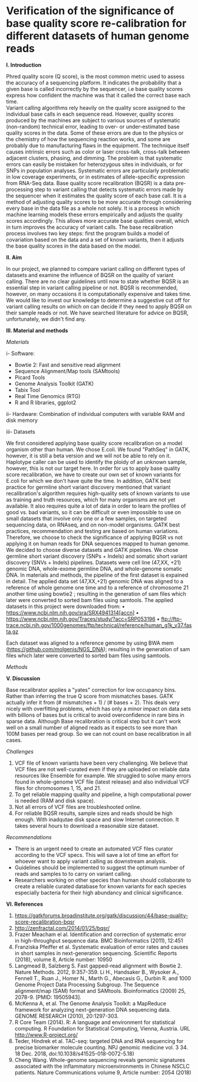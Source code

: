 # Verification of the significance of base quality score re-calibration for different datasets of human genome reads

**I. Introduction**

Phred quality score (Q score), is the most common metric used to assess the accuracy of a sequencing platform. It indicates the probability that a given base is called incorrectly by the sequencer, i.e base quality scores express how confident the machine was that it called the correct base each time.	
Variant calling algorithms rely heavily on the quality score assigned to the individual base calls in each sequence read. However, quality scores produced by the machines are subject to various sources of systematic (non-random) technical error, leading to over- or under-estimated base quality scores in the data. Some of these errors are due to the physics or the chemistry of how the sequencing reaction works, and some are probably due to manufacturing flaws in the equipment. The technique itself causes intrinsic errors such as color or laser cross-talk, cross-talk between adjacent clusters, phasing, and dimming. The problem is that systematic errors can easily be mistaken for heterozygous sites in individuals, or for SNPs in population analyses. Systematic errors are particularly problematic in low coverage experiments, or in estimates of allele-specific expression from RNA-Seq data.
Base quality score recalibration (BQSR) is a data pre-processing step to variant calling that detects systematic errors made by the sequencer when it estimates the quality score of each base call. It is a method of adjusting quality scores to be more accurate through considering every base in the data file as a whole not solely. It is a process in which machine learning models these errors empirically and adjusts the quality scores accordingly. This allows more accurate base qualities overall, which in turn improves the accuracy of variant calls.
The base recalibration process involves two key steps: first the program builds a model of covariation based on the data and a set of known variants, then it adjusts the base quality scores in the data based on the model.

**II. Aim**

In our project, we planned to compare variant calling on different types of datasets and examine the influence of BQSR on the quality of variant calling. There are no clear guidelines until now to state whether BQSR is an essential step in variant calling pipeline or not. BQSR is recommended, however, on many occasions it is computationally expensive and takes time. We would like to invest our knowledge to determine a suggestive cut off for variant calling results on which on can decide if they need to apply BQSR on their sample reads or not. We have searched literature for advice on BQSR, unfortunately, we didn't find any.
		
**III. Material and methods**

*Materials*

i- Software:
- Bowtie 2: Fast and sensitive read alignment
- Sequence Alignment/Map tools (SAMtools)
- Picard Tools
- Genome Analysis Toolkit (GATK)
- Tabix Tool
- Real Time Genomics (RTG)
- R and R libraries, ggplot2

ii- Hardware:
Combination of individual computers with variable RAM and disk memory

iii- Datasets

We first considered applying base quality score recalibration on a model organism other than human. We chose E.coli. We found "PathSeq" in GATK, however, it is still a beta version and we will not be able to rely on it. Haplotype caller can be used to identify the ploidy of an unknown sample, however, this is not our target here. In order for us to apply base quality score recalibration, we have to create our own set of known variants for E.coli for which we don't have quite the time. In addition, GATK best practice for germline short variant discovery mentioned that variant recalibration's algorithm requires high-quality sets of known variants to use as training and truth resources, which for many organisms are not yet available. It also requires quite a lot of data in order to learn the profiles of good vs. bad variants, so it can be difficult or even impossible to use on small datasets that involve only one or a few samples, on targeted sequencing data, on RNAseq, and on non-model organisms. GATK best practices, recommendation and testing are based on human variations. Therefore, we choose to check the significance of applying BQSR vs not applying it on human reads for DNA sequences mapped to human genome. 
We decided to choose diverse datasets and GATK pipelines. We chose germline short variant discovery (SNPs + Indels) and somatic short variant discovery (SNVs + Indels) pipelines. Datasets were cell line (47,XX, +21) genomic DNA, whole-exome germline DNA, and whole-genome somatic DNA. In materials and methods, the pipeline of the first dataset is expained in detail. 
The applied data set (47,XX,+21) genomic DNA was aligned to a reference of whole genome one time and to a reference of chromosome 21 another time using bowtie2 ; resulting in the generation of sam files which later were converted to sorted bam files using samtools.
The applied datasets in this project were downloaded from: 
•	https://www.ncbi.nlm.nih.gov/sra/SRX4941314[accn] 
•	https://www.ncbi.nlm.nih.gov/Traces/study/?acc=SRP053196
•	ftp://ftp-trace.ncbi.nih.gov/1000genomes/ftp/technical/reference/human_g1k_v37.fasta.gz 

Each dataset was aligned to a reference genome by using BWA mem (https://github.com/molgenis/NGS_DNA); resulting in the generation of sam files which later were converted to sorted bam files using samtools.

*Methods*

**V. Discussion**

Base recalibrator applies a "yates" correction for low occupancy bins. Rather than inferring the true Q score from mismatches bases. GATK actually infer it from (# mismatches + 1) / (# bases + 2). This deals very nicely with overfitting problems, which has only a minor impact on data sets with billions of bases but is critical to avoid overconfidence in rare bins in sparse data. Although Base recalibration is critical step but it can't work well on a small number of aligned reads as it expects to see more than 100M bases per read group. So we can not count on base recalibration in all cases. 

*Challenges*

1. VCF file of known variants have been very challenging. We believe that VCF files are not well-curated even if they are uploaded on reliable data resources like Ensemble for example. We struggled to solve many errors found in whole-genome VCF file (latest release) and also individual VCF files for chromosomes 1, 15, and 21.
2. To get reliable mapping quality and pipeline, a high computational power is needed (RAM and disk space).
3. Not all errors of VCF files are troubleshooted online.
4. For reliable BQSR results, sample sizes and reads should be high enough. With inadqutae disk space and slow Internet connection. It takes several hours to download a reasonable size dataset.

*Recommendations*
- There is an urgent need to create an automated VCF files curator according to the VCF specs. This will save a lot of time an effort for whoever want to apply variant calling as downstream analysis.
- Guidelines should be implemented to suggest the optimum number of reads and samples to to carry on variant calling.
- Researchers working on other species than human should collaborate to create a reliable curated database for known variants for each species especially bacteria for their high abundancy and clinical significance.


**VI. References**

1. https://gatkforums.broadinstitute.org/gatk/discussion/44/base-quality-score-recalibration-bqsr
2. http://zenfractal.com/2014/01/25/bqsr/
3. Frazer Meacham el al. Identification and correction of systematic error in high-throughput sequence data. BMC Bioinformatics (2011), 12:451
4. Franziska Pfeiffer et al. Systematic evaluation of error rates and causes in short samples in next-generation sequencing. Scientific Reports (2018), volume 8, Article number: 10950
5. Langmead B, Salzberg S. Fast gapped-read alignment with Bowtie 2. Nature Methods. 2012, 9:357-359.
Li H., Handsaker B., Wysoker A., Fennell T., Ruan J., Homer N., Marth G., Abecasis G., Durbin R. and 1000 Genome Project Data Processing Subgroup. The Sequence alignment/map (SAM) format and SAMtools. Bioinformatics (2009) 25, 2078-9. [PMID: 19505943].
6. McKenna A, et al. The Genome Analysis Toolkit: a MapReduce framework for analyzing next-generation DNA sequencing data. GENOME RESEARCH (2010), 20:1297-303.
7.  R Core Team (2014). R: A language and environment for statistical computing. R Foundation for Statistical Computing, Vienna, Austria. URL http://www.R-project.org/
8. Teder, Hindrek et al. TAC-seq: targeted DNA and RNA sequencing for precise biomarker molecule counting. NPJ genomic medicine vol. 3 34. 18 Dec. 2018, doi:10.1038/s41525-018-0072-5.18)
9. Cheng Wang. Whole-genome sequencing reveals genomic signatures associated with the inflammatory microenvironments in Chinese NSCLC patients. Nature Communications volume 9, Article number: 2054 (2018)























 
  








 










